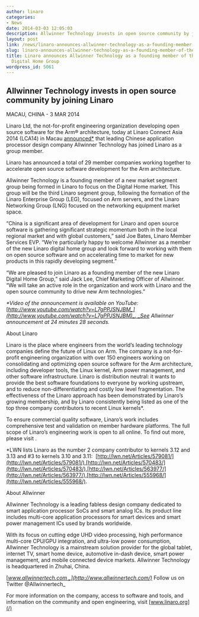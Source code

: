 ```yaml
---
author: linaro
categories:
- News
date: 2014-03-03 12:05:03
description: Allwinner Technology invests in open source community by joining Linaro
layout: post
link: /news/linaro-announces-allwinner-technology-as-a-founding-member-of-the-new-linaro-digital-home-group/
slug: linaro-announces-allwinner-technology-as-a-founding-member-of-the-new-linaro-digital-home-group
title: Linaro announces Allwinner Technology as a founding member of the new Linaro
  Digital Home Group
wordpress_id: 5061
---
```


## Allwinner Technology invests in open source community by joining Linaro


MACAU, CHINA - 3 MAR 2014

Linaro Ltd, the not-for-profit engineering organization developing open source software for the Arm® architecture, today at Linaro Connect Asia 2014 (LCA14) in Macau [announced*](http://www.youtube.com/watch?v=L7gPPJSNJBM) that leading Chinese application processor design company Allwinner Technology has joined Linaro as a group member.

Linaro has announced a total of 29 member companies working together to accelerate open source software development for the Arm architecture.

Allwinner Technology is a founding member of a new market segment group being formed in Linaro to focus on the Digital Home market. This group will be the third Linaro segment group, following the formation of the Linaro Enterprise Group (LEG), focused on Arm servers, and the Linaro Networking Group (LNG) focused on the networking equipment market space.

“China is a significant area of development for Linaro and open source software is gathering significant strategic momentum both in the local regional market and with global customers,” said Joe Bates, Linaro Member Services EVP. “We’re particularly happy to welcome Allwinner as a member of the new Linaro digital home group and look forward to working with them on open source software and on accelerating time to market for new products in this rapidly developing segment.”

“We are pleased to join Linaro as a founding member of the new Linaro Digital Home Group,” said Jack Lee, Chief Marketing Officer of Allwinner. “We will take an active role in the organization and work with Linaro and the open source community to drive new Arm technologies.”

_*Video of the announcement is available on YouTube:_ [_http://www.youtube.com/watch?v=L7gPPJSNJBM_](http://www.youtube.com/watch?v=L7gPPJSNJBM)_. _See Allwinner announcement at 24 minutes 28 seconds._


About Linaro

Linaro is the place where engineers from the world’s leading technology companies define the future of Linux on Arm. The company is a not-for-profit engineering organization with over 150 engineers working on consolidating and optimizing open source software for the Arm architecture, including developer tools, the Linux kernel, Arm power management, and other software infrastructure. Linaro is distribution neutral: it wants to provide the best software foundations to everyone by working upstream, and to reduce non-differentiating and costly low level fragmentation. The effectiveness of the Linaro approach has been demonstrated by Linaro’s growing membership, and by Linaro consistently being listed as one of the top three company contributors to recent Linux kernels*.

To ensure commercial quality software, Linaro’s work includes comprehensive test and validation on member hardware platforms. The full scope of Linaro’s engineering work is open to all online. To find out more, please visit [](/).

\*LWN lists Linaro as the number 2 company contributor to kernels 3.12 and 3.13 and #3 to kernels 3.10 and 3.11:  [http://lwn.net/Articles/579081/](http://lwn.net/Articles/579081/),[http://lwn.net/Articles/570483/](http://lwn.net/Articles/570483/),[http://lwn.net/Articles/563977/](http://lwn.net/Articles/563977/),[http://lwn.net/Articles/555968/](http://lwn.net/Articles/555968/).


About Allwinner

Allwinner Technology is a leading fabless design company dedicated to smart application processor SoCs and smart analog ICs. Its product line includes multi-core application processors for smart devices and smart power management ICs used by brands worldwide.

With its focus on cutting edge UHD video processing, high performance multi-core CPU/GPU integration, and ultra-low power consumption, Allwinner Technology is a mainstream solution provider for the global tablet, internet TV, smart home device, automotive in-dash device, smart power management, and mobile connected device markets. Allwinner Technology is headquartered in Zhuhai, China.

[_www.allwinnertech.com _](http://www.allwinnertech.com/)_
Follow us on Twitter @Allwinnertech_

For more information on the company, access to software and tools, and information on the community and open engineering, visit [www.linaro.org](/)